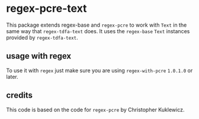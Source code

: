 # regex-pcre-text

This package extends regex-base and `regex-pcre` to work with `Text`
in the same way that `regex-tdfa-text` does. It uses the `regex-base`
`Text` instances provided by `regex-tdfa-text`.


## usage with regex

To use it with `regex` just make sure you are using `regex-with-pcre`
`1.0.1.0` or later.


## credits

This code is based on the code for `regex-pcre` by Christopher Kuklewicz.
